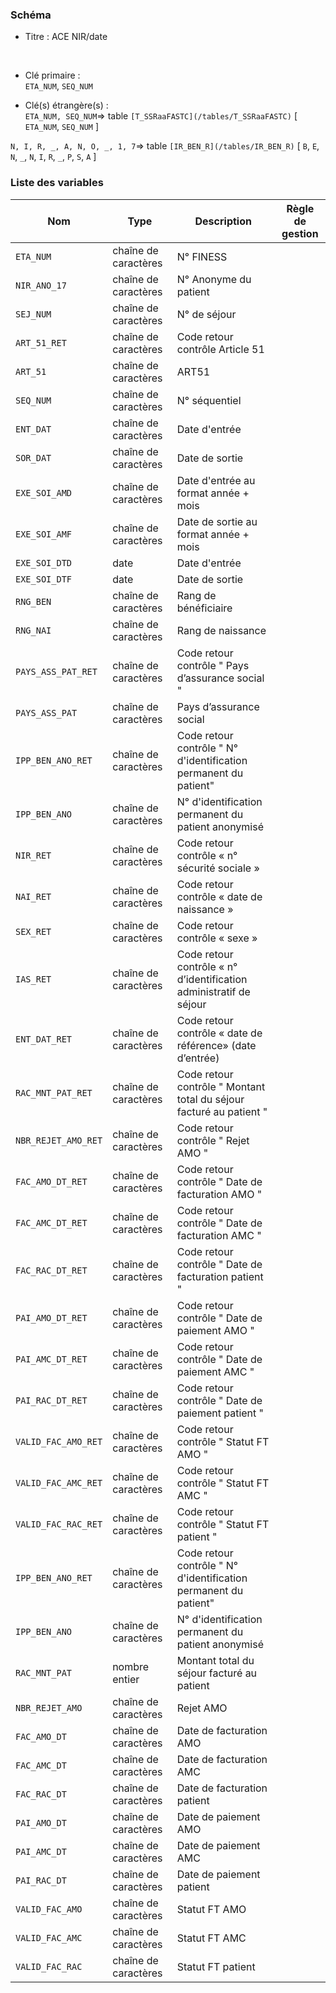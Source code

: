 ### Schéma


- Titre : ACE NIR/date
<br />


- Clé primaire : <br />`ETA_NUM`, `SEQ_NUM`<br />


- Clé(s) étrangère(s) : <br />
`ETA_NUM, SEQ_NUM`=> table `[T_SSRaaFASTC](/tables/T_SSRaaFASTC)` [ `ETA_NUM`, `SEQ_NUM` ]<br />

`N, I, R, _, A, N, O, _, 1, 7`=> table `[IR_BEN_R](/tables/IR_BEN_R)` [ `B`, `E`, `N`, `_`, `N`, `I`, `R`, `_`, `P`, `S`, `A` ]<br />

 
### Liste des variables

Nom | Type | Description | Règle de gestion
-|-|-|-
`ETA_NUM`| chaîne de caractères |N° FINESS||
`NIR_ANO_17`| chaîne de caractères |N° Anonyme du patient||
`SEJ_NUM`| chaîne de caractères |N° de séjour||
`ART_51_RET`| chaîne de caractères |Code retour contrôle Article 51||
`ART_51`| chaîne de caractères |ART51||
`SEQ_NUM`| chaîne de caractères |N° séquentiel||
`ENT_DAT`| chaîne de caractères |Date d'entrée||
`SOR_DAT`| chaîne de caractères |Date de sortie ||
`EXE_SOI_AMD`| chaîne de caractères |Date d'entrée au format année + mois||
`EXE_SOI_AMF`| chaîne de caractères |Date de sortie au format année + mois||
`EXE_SOI_DTD`| date |Date d'entrée||
`EXE_SOI_DTF`| date |Date de sortie ||
`RNG_BEN`| chaîne de caractères |Rang de bénéficiaire||
`RNG_NAI`| chaîne de caractères |Rang de naissance||
`PAYS_ASS_PAT_RET`| chaîne de caractères |Code retour contrôle " Pays d’assurance social "||
`PAYS_ASS_PAT`| chaîne de caractères |Pays d’assurance social||
`IPP_BEN_ANO_RET`| chaîne de caractères |Code retour contrôle " N° d'identification permanent du patient"||
`IPP_BEN_ANO`| chaîne de caractères |N° d'identification permanent du patient anonymisé||
`NIR_RET`| chaîne de caractères |Code retour contrôle « n° sécurité sociale »||
`NAI_RET`| chaîne de caractères |Code retour contrôle « date de naissance »||
`SEX_RET`| chaîne de caractères |Code retour contrôle « sexe »||
`IAS_RET`| chaîne de caractères |Code retour contrôle « n° d’identification administratif de séjour||
`ENT_DAT_RET`| chaîne de caractères |Code retour contrôle « date de référence» (date d’entrée)||
`RAC_MNT_PAT_RET`| chaîne de caractères |Code retour contrôle " Montant total du séjour facturé au patient "||
`NBR_REJET_AMO_RET`| chaîne de caractères |Code retour contrôle " Rejet AMO "||
`FAC_AMO_DT_RET`| chaîne de caractères |Code retour contrôle " Date de facturation AMO "||
`FAC_AMC_DT_RET`| chaîne de caractères |Code retour contrôle " Date de facturation AMC "||
`FAC_RAC_DT_RET`| chaîne de caractères |Code retour contrôle " Date de facturation patient "||
`PAI_AMO_DT_RET`| chaîne de caractères |Code retour contrôle " Date de paiement AMO "||
`PAI_AMC_DT_RET`| chaîne de caractères |Code retour contrôle " Date de paiement AMC "||
`PAI_RAC_DT_RET`| chaîne de caractères |Code retour contrôle " Date de paiement patient "||
`VALID_FAC_AMO_RET`| chaîne de caractères |Code retour contrôle " Statut FT AMO "||
`VALID_FAC_AMC_RET`| chaîne de caractères |Code retour contrôle " Statut FT AMC "||
`VALID_FAC_RAC_RET`| chaîne de caractères |Code retour contrôle " Statut FT patient "||
`IPP_BEN_ANO_RET`| chaîne de caractères |Code retour contrôle " N° d'identification permanent du patient"||
`IPP_BEN_ANO`| chaîne de caractères |N° d'identification permanent du patient anonymisé||
`RAC_MNT_PAT`| nombre entier |Montant total du séjour facturé au patient||
`NBR_REJET_AMO`| chaîne de caractères |Rejet AMO||
`FAC_AMO_DT`| chaîne de caractères |Date de facturation AMO||
`FAC_AMC_DT`| chaîne de caractères |Date de facturation AMC||
`FAC_RAC_DT`| chaîne de caractères |Date de facturation patient||
`PAI_AMO_DT`| chaîne de caractères |Date de paiement AMO||
`PAI_AMC_DT`| chaîne de caractères |Date de paiement AMC||
`PAI_RAC_DT`| chaîne de caractères |Date de paiement patient||
`VALID_FAC_AMO`| chaîne de caractères |Statut FT AMO||
`VALID_FAC_AMC`| chaîne de caractères |Statut FT AMC||
`VALID_FAC_RAC`| chaîne de caractères |Statut FT patient||
